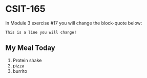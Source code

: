 # CSIT-165

In Module 3 exercise #17 you will change the block-quote below:

`This is a line you will change!`
## My Meal Today
1. Protein shake
2. pizza
3. burrito